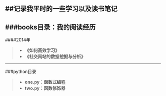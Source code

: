 ##记录我平时的一些学习以及读书笔记
---

###books目录：我的阅读经历
---
####2014年
>+ **《如何高效学习》**
>+ **《社交网站的数据挖掘与分析》**


---
###python目录
>+ **one.py：函数式编程**
>+ **two.py：函数修饰器**
